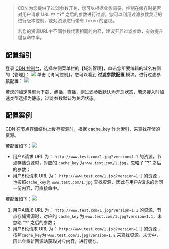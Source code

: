 > CDN 为您提供了过滤参数开关，您可以根据业务需要，控制在缓存时是否对用户请求 URL 中 **“?”** 之后的参数进行过滤。您可以利用过滤参数灵活的进行版本控制，或对资源进行带有 Token 的鉴权。
>
> 若您的资源URL中不同参数代表相同的内容，建议开启过滤参数，有效提升缓存命中率。

## 配置指引

登录 [CDN 控制台](http://console.tce.fsphere.cn/cdn)，选择左侧菜单栏的【域名管理】，单击您所要编辑的域名右侧的【管理】：
![](http://imgcache.tce.fsphere.cn/static/mc.qcloudimg.com/static/img/1f2cb594cd614b62b589cb20a20ed362/basic-config-1.png)
单击【访问控制】，您可以看到 **过滤参数配置** 模块，进行过滤参数配置：
![](http://imgcache.tce.fsphere.cn/static/mc.qcloudimg.com/static/img/36458e18a76aadf2ea13971f15ea66fe/fullurl-config-1.png)

若您的加速类型为下载、点播、直播，则过滤参数默认为开启状态，若您接入时加速类型选择为静态，过滤参数默认为关闭状态。

## 配置案例

CDN 在节点存储结构上缓存资源时，根据 cache_key 作为索引，来查找存储的资源。

若配置如下：![](http://imgcache.tce.fsphere.cn/static/mc.qcloudimg.com/static/img/6ffc4c8aa3c4aa1c26855f23b138bc0a/fullurl-config-2.png)

+ 用户A请求 URL 为： ```http://www.test.com/1.jpg?version=1.1``` 的资源，节点存储资源时，对应的 ```cache_key``` 为 ```www.test.com/1.jpg```，忽略了 "?" 之后的参数；
+ 用户B也请求 URL 为： ```http://www.test.com/1.jpg?version=1.2``` 的资源 ，也按照```cache_key```为 ```www.test.com/1.jpg``` 查找资源，因此与用户A请求的为同一份内容，可直接命中。

若配置如下：![](http://imgcache.tce.fsphere.cn/static/mc.qcloudimg.com/static/img/36458e18a76aadf2ea13971f15ea66fe/fullurl-config-1.png)

1. 用户A请求 URL 为： ```http://www.test.com/1.jpg?version=1.1``` 的资源，节点存储资源时，对应的 ```cache_key``` 为 ```www.test.com/1.jpg?version=1.1```，未忽略 "?" 之后的参数；
2. 用户B也请求 URL 为： ```http://www.test.com/1.jpg?version=1.2``` 的资源 ，按照```cache_key```为 ```www.test.com/1.jpg?version=1.2``` 来查找资源，未命中，因此会重新回源站获取对应内容，进行缓存。